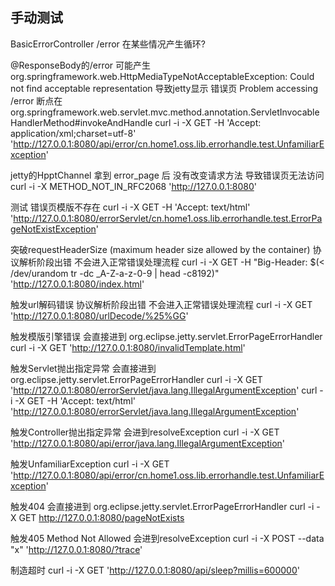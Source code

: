
## 手动测试  

BasicErrorController /error 在某些情况产生循环?

@ResponseBody的/error 可能产生 org.springframework.web.HttpMediaTypeNotAcceptableException: Could not find acceptable representation
导致jetty显示 错误页 Problem accessing /error
断点在 org.springframework.web.servlet.mvc.method.annotation.ServletInvocableHandlerMethod#invokeAndHandle
curl -i -X GET -H 'Accept: application/xml;charset=utf-8' 'http://127.0.0.1:8080/api/error/cn.home1.oss.lib.errorhandle.test.UnfamiliarException'

jetty的HpptChannel 拿到 error_page 后 没有改变请求方法 导致错误页无法访问
curl -i -X METHOD_NOT_IN_RFC2068 'http://127.0.0.1:8080'

测试 错误页模版不存在
curl -i -X GET -H 'Accept: text/html' 'http://127.0.0.1:8080/errorServlet/cn.home1.oss.lib.errorhandle.test.ErrorPageNotExistException'

突破requestHeaderSize (maximum header size allowed by the container) 协议解析阶段出错 不会进入正常错误处理流程
curl -i -X GET -H "Big-Header: $(< /dev/urandom tr -dc _A-Z-a-z-0-9 | head -c8192)" 'http://127.0.0.1:8080/index.html'

触发url解码错误 协议解析阶段出错 不会进入正常错误处理流程
curl -i -X GET 'http://127.0.0.1:8080/urlDecode/%25%GG'

触发模版引擎错误 会直接进到 org.eclipse.jetty.servlet.ErrorPageErrorHandler
curl -i -X GET 'http://127.0.0.1:8080/invalidTemplate.html'

触发Servlet抛出指定异常 会直接进到 org.eclipse.jetty.servlet.ErrorPageErrorHandler
curl -i -X GET 'http://127.0.0.1:8080/errorServlet/java.lang.IllegalArgumentException'
curl -i -X GET -H 'Accept: text/html' 'http://127.0.0.1:8080/errorServlet/java.lang.IllegalArgumentException'

触发Controller抛出指定异常 会进到resolveException
curl -i -X GET 'http://127.0.0.1:8080/api/error/java.lang.IllegalArgumentException'

触发UnfamiliarException
curl -i -X GET 'http://127.0.0.1:8080/api/error/cn.home1.oss.lib.errorhandle.test.UnfamiliarException'

触发404 会直接进到 org.eclipse.jetty.servlet.ErrorPageErrorHandler
curl -i -X GET http://127.0.0.1:8080/pageNotExists

触发405 Method Not Allowed 会进到resolveException
curl -i -X POST --data "x" 'http://127.0.0.1:8080/?trace'

制造超时
curl -i -X GET 'http://127.0.0.1:8080/api/sleep?millis=600000'
